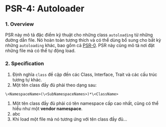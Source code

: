 PSR-4: Autoloader
=================

### 1. Overview
PSR này mô tả đặc điểm kỹ thuật cho những class `autoloading` từ những đường dẫn file.
Nó hoàn toàn tương thích và có thể dùng bổ sung cho bất kỳ những `autoloading` khác, bao gồm cả [PSR-0](https://github.com/runsystem-hiennt2/PSR/blob/master/PSR-0.md).
PSR này cũng mô tả nơi đặt những file mà có thể tự động load.

### 2. Specification
1. Định nghĩa `class` đề cập đến các Class, Interface, Trait và các cấu trúc tương tự khác.
2. Một tên class đầy đủ phải theo dạng sau:

  ```
  \<NamespaceName>(\<SubNamespaceNames>)*\<ClassName>
  ```
  1. Một tên class đầy đủ phải có tên namespace cấp cao nhất, cũng có thể hiểu như một **vendor namespace**.
  2. abc
3. Khi load một file mà nó tương ứng với tên class đầy đủ...
